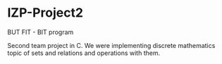 # IZP-Project2
BUT FIT - BIT program

Second team project in C. We were implementing discrete mathematics topic of sets and relations and operations with them.
